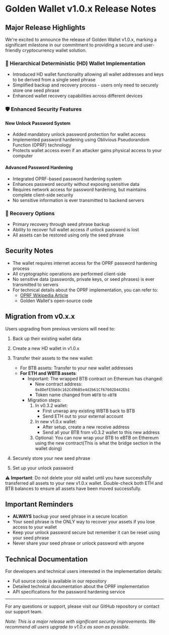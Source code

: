 # Golden Wallet v1.0.x Release Notes

## Major Release Highlights

We're excited to announce the release of Golden Wallet v1.0.x, marking a significant milestone in our commitment to providing a secure and user-friendly cryptocurrency wallet solution.

### 🔐 Hierarchical Deterministic (HD) Wallet Implementation
- Introduced HD wallet functionality allowing all wallet addresses and keys to be derived from a single seed phrase
- Simplified backup and recovery process - users only need to securely store one seed phrase
- Enhanced wallet recovery capabilities across different devices

### 🛡️ Enhanced Security Features

#### New Unlock Password System
- Added mandatory unlock password protection for wallet access
- Implemented password hardening using Oblivious Pseudorandom Function (OPRF) technology
- Protects wallet access even if an attacker gains physical access to your computer

#### Advanced Password Hardening
- Integrated OPRF-based password hardening system
- Enhances password security without exposing sensitive data
- Requires network access for password hardening, but maintains complete client-side security
- No sensitive information is ever transmitted to backend servers

### 🔄 Recovery Options
- Primary recovery through seed phrase backup
- Ability to recover full wallet access if unlock password is lost
- All assets can be restored using only the seed phrase

## Security Notes

- The wallet requires internet access for the OPRF password hardening process
- All cryptographic operations are performed client-side
- No sensitive data (passwords, private keys, or seed phrases) is ever transmitted to servers
- For technical details about the OPRF implementation, you can refer to:
  - [OPRF Wikipedia Article](https://en.wikipedia.org/wiki/Oblivious_pseudorandom_function#Password-based_key_derivation)
  - Golden Wallet's open-source code

## Migration from v0.x.x

Users upgrading from previous versions will need to:
1. Back up their existing wallet data
2. Create a new HD wallet in v1.0.x
3. Transfer their assets to the new wallet:
   - For BTB assets: Transfer to your new wallet addresses
   - **For ETH and WBTB assets**: 
     - Important: The wrapped BTB contract on Ethereum has changed:
       - New contract address: `0x8DeFE5b69c162Cd9bB5e4d2b61Cf67602D442Eb1`
       - Token name changed from `WBTB` to `eBTB`
     - Migration steps:
       1. In v0.3.2 wallet:
          - First unwrap any existing WBTB back to BTB
          - Send ETH out to your external account
       2. In new v1.0.x wallet:
          - After setup, create a new receive address
          - Send all your BTB from v0.3.2 wallet to this new address
       3. Optional: You can now wrap your BTB to eBTB on Ethereum using the new contract(This is what the bridge section in the wallet doing)

4. Securely store your new seed phrase
5. Set up your unlock password

⚠️ **Important**: Do not delete your old wallet until you have successfully transferred all assets to your new v1.0.x wallet. Double-check both ETH and BTB balances to ensure all assets have been moved successfully.

## Important Reminders

- **ALWAYS** backup your seed phrase in a secure location
- Your seed phrase is the ONLY way to recover your assets if you lose access to your wallet
- Keep your unlock password secure but remember it can be reset using your seed phrase
- Never share your seed phrase or unlock password with anyone

## Technical Documentation

For developers and technical users interested in the implementation details:
- Full source code is available in our repository
- Detailed technical documentation about the OPRF implementation
- API specifications for the password hardening service

---

For any questions or support, please visit our GitHub repository or contact our support team.

*Note: This is a major release with significant security improvements. We recommend all users upgrade to v1.0.x as soon as possible.* 